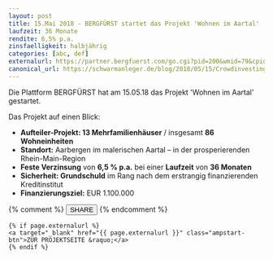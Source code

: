 ```yaml
---
layout: post
title: 15.Mai 2018 - BERGFÜRST startet das Projekt 'Wohnen im Aartal'
laufzeit: 36 Monate
rendite: 6,5% p.a.
zinsfaelligkeit: halbjährig
categories: [abc, def]
externalurl: https://partner.bergfuerst.com/go.cgi?pid=200&wmid=79&cpid=1&prid=3&subid=&target=wohnen-im-aartal
canonical_url: https://schwarmanleger.de/blog/2018/05/15/Crowdinvesting-Bergfuerst-Wohnen-im-Aartal.html
---
```


<p>Die Plattform BERGFÜRST hat am 15.05.18 das Projekt 'Wohnen im Aartal' gestartet.</p>

<p>Das Projekt auf einen Blick:</p>
<ul>
<li>
<b>Aufteiler-Projekt: 13 Mehrfamilienhäuser</b> / insgesamt <b>86 Wohneinheiten</b></li>
<li><b>Standort:</b> Aarbergen im malerischen Aartal – in der prosperierenden Rhein-Main-Region</li>
<li><b>Feste Verzinsung</b> von <b>6,5 % p.a.</b> bei einer <b>Laufzeit</b> von <b>36 Monaten</b></li>
<li><b>Sicherheit: Grundschuld</b> im Rang nach dem erstrangig finanzierenden Kreditinstitut</li>
<li><b>Finanzierungsziel:</b> EUR 1.100.000</li>
</ul>

<div class="blogbottom">
    {% comment %}
    <button>SHARE</button>
    {% endcomment %}

    {% if page.externalurl %}
    <a target="_blank" href="{{ page.externalurl }}" class="ampstart-btn">ZUR PROJEKTSEITE &raquo;</a>
    {% endif %}
</div>

